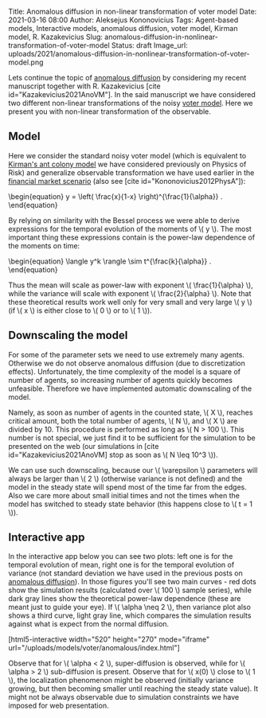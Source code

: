 Title: Anomalous diffusion in non-linear transformation of voter model
Date: 2021-03-16 08:00
Author: Aleksejus Kononovicius
Tags: Agent-based models, Interactive models, anomalous diffusion, voter model, Kirman model, R. Kazakevicius
Slug: anomalous-diffusion-in-nonlinear-transformation-of-voter-model
Status: draft
Image_url: uploads/2021/anomalous-diffusion-in-nonlinear-transformation-of-voter-model.png

Lets continue the topic of [anomalous diffusion](/tag/anomalous-diffusion) by
considering my recent manuscript together with R. Kazakevicius [cite id="Kazakevicius2021AnoVM"]. In the said manuscript we have considered two
different non-linear transformations of the noisy
[voter model](/tag/voter-model). Here we present you with non-linear
transformation of the observable.<!--more-->

## Model

Here we consider the standard noisy voter model (which is equivalent to
[Kirman's ant colony model]({filename}/articles/2010/kirman-ants.md) we have
considered previously on Physics of Risk) and generalize observable transformation
we have used earlier in the
[financial market scenario]({filename}/articles/2011/agent-based-herding-model-financial-markets.md)
(also see [cite id="Kononovicius2012PhysA"]):

\begin{equation}
    y = \left( \frac{x}{1-x} \right)^{\frac{1}{\alpha}} .
\end{equation}

By relying on similarity with the Bessel process we were able to derive
expressions for the temporal evolution of the moments of \\\( y \\\). The most
important thing these expressions contain is the power-law dependence of the
moments on time:

\begin{equation}
    \langle y^k \rangle \sim t^{\frac{k}{\alpha}} .
\end{equation}

Thus the mean will scale as power-law with exponent \\\( \frac{1}{\alpha} \\\),
while the variance will scale with exponent \\\( \frac{2}{\alpha} \\\). Note
that these theoretical results work well only for very small and very large
\\\( y \\\) (if \\\( x \\\) is either close to \\\( 0 \\\) or to \\\( 1 \\\)).

## Downscaling the model

For some of the parameter sets we need to use extremely many agents. Otherwise
we do not observe anomalous diffusion (due to discretization effects).
Unfortunately, the time complexity of the model is a square of number of agents,
so increasing number of agents quickly becomes unfeasible. Therefore we have
implemented automatic downscaling of the model.

Namely, as soon as number of agents in the counted state, \\\( X \\\), reaches
critical amount, both the total number of agents, \\\( N \\\), and \\\( X \\\)
are divided by 10. This procedure is performed as long as \\\( N > 100 \\\).
This number is not special, we just find it to be sufficient for the simulation
to be presented on the web (our simulations in [cite id="Kazakevicius2021AnoVM]
stop as soon as \\\( N \leq 10^3 \\\)).

We can use such downscaling, because our \\\( \varepsilon \\\) parameters will
always be larger than \\\( 2 \\\) (otherwise variance is not defined) and the
model in the steady state will spend most of the time far from the edges. Also
we care more about small initial times and not the times when the model has
switched to steady state behavior (this happens close to \\\( t = 1 \\\)).

## Interactive app

In the interactive app below you can see two plots: left one is for the
temporal evolution of mean, right one is for the temporal evolution of
variance (not standard deviation we have used in the previous posts on
[anomalous diffusion](/tag/anomalous-diffusion)). In those figures you'll see
two main curves - red dots show the simulation results (calculated over
\\\( 100 \\\) sample series), while dark gray lines show the theoretical
power-law dependence (these are meant just to guide your eye). If
\\\( \alpha \neq 2 \\\), then variance plot also shows a third curve, light gray
line, which compares the simulation results against what is expect from the
normal diffusion.

[html5-interactive width="520" height="270" mode="iframe"
url="/uploads/models/voter/anomalous/index.html"]

Observe that for \\\( \alpha < 2 \\\), super-diffusion is observed, while for
\\\( \alpha > 2 \\\) sub-diffusion is present. Observe that for \\\( x(0) \\\)
close to \\\( 1 \\\), the localization phenomenon might be observed (initially
variance growing, but then becoming smaller until reaching the steady state
value). It might not be always observable due to simulation constraints we have
imposed for web presentation.

